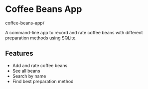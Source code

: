 # Coffee Beans App

coffee-beans-app/

A command-line app to record and rate coffee beans with different preparation methods using SQLite.

## Features
- Add and rate coffee beans
- See all beans
- Search by name
- Find best preparation method
